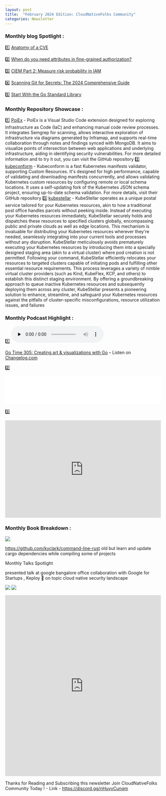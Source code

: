```yaml
---
layout: post
title:  "February 2024 Edition: CloudNativeFolks Community"
categories: Newsletter 
--- 
```


### Monthly blog Spotlight :

1️⃣ [Anatomy of a CVE](https://blog.sighup.io/author/simone-ragonesi)

2️⃣ [When do you need attributes in fine-grained authorization?](https://www.aserto.com/blog/attributes-authorization-when-to-use)

3️⃣ [CIEM Part 2: Measure risk probability in IAM](https://www.robertdemeyer.com/post/ciem-part-2-measure-risk-probability-in-iam)

4️⃣ [Scanning Git for Secrets: The 2024 Comprehensive Guide](https://trufflesecurity.com/blog/scanning-git-for-secrets-the-2024-comprehensive-guide)

5️⃣ [Start With the Go Standard Library](https://matthewsanabria.dev/posts/start-with-the-go-standard-library/)

### Monthly Repository Showcase :

1️⃣ [PoiEx](https://github.com/doyensec/PoiEx) - PoiEx is a Visual Studio Code extension designed for exploring Infrastructure as Code (IaC) and enhancing manual code review processes. It integrates Semgrep for scanning, allows interactive exploration of infrastructure via diagrams generated by Inframap, and supports real-time collaboration through notes and findings synced with MongoDB. It aims to visualize points of intersection between web applications and underlying infrastructure, aiding in identifying security vulnerabilities. For more detailed information and to try it out, you can visit the GitHub repository
2️⃣ [kubeconform](https://github.com/yannh/kubeconform) - Kubeconform is a fast Kubernetes manifests validator, supporting Custom Resources. It's designed for high performance, capable of validating and downloading manifests concurrently, and allows validating Kubernetes custom resources by configuring remote or local schema locations. It uses a self-updating fork of the Kubernetes JSON schema project, ensuring up-to-date schema validation. For more details, visit their GitHub repository
3️⃣ [kubestellar](https://github.com/kubestellar/kubestellar) - KubeStellar operates as a unique postal service tailored for your Kubernetes resources, akin to how a traditional post office handles parcels without peeking inside. Instead of executing your Kubernetes resources immediately, KubeStellar securely holds and dispatches these resources to specified clusters globally, encompassing public and private clouds as well as edge locations. This mechanism is invaluable for distributing your Kubernetes resources wherever they're needed, seamlessly integrating into your current tools and processes without any disruption.
KubeStellar meticulously avoids prematurely executing your Kubernetes resources by introducing them into a specially designed staging area (akin to a virtual cluster) where pod creation is not permitted. Following your command, KubeStellar efficiently relocates your resources to targeted clusters capable of initiating pods and fulfilling other essential resource requirements. This process leverages a variety of nimble virtual cluster providers (such as Kind, KubeFlex, KCP, and others) to establish this distinct staging environment.
By offering a groundbreaking approach to queue inactive Kubernetes resources and subsequently deploying them across any cluster, KubeStellar presents a pioneering solution to enhance, streamline, and safeguard your Kubernetes resources against the pitfalls of cluster-specific misconfigurations, resource utilization issues, and failures

### Monthly Podcast Highlight : 

1️⃣ 
<audio data-theme="night" data-src="https://changelog.com/gotime/305/embed" src="https://op3.dev/e/https://cdn.changelog.com/uploads/gotime/305/go-time-305.mp3" preload="none" class="changelog-episode" controls></audio><p><a href="https://changelog.com/gotime/305">Go Time 305: Creating art & visualizations with Go</a> – Listen on <a href="https://changelog.com/">Changelog.com</a></p><script async src="//cdn.changelog.com/embed.js"></script>

2️⃣ 
<iframe title="Libsyn Player" style="border: none" src="//html5-player.libsyn.com/embed/episode/id/30039818/height/90/theme/custom/thumbnail/yes/direction/forward/render-playlist/no/custom-color/000000/" height="90" width="100%" scrolling="no"  allowfullscreen webkitallowfullscreen mozallowfullscreen oallowfullscreen msallowfullscreen></iframe>

3️⃣ 
<iframe title="Open at Intel" allowtransparency="true" height="315" width="100%" style="border: none; min-width: min(100%, 430px);height:315px;" scrolling="no" data-name="pb-iframe-player" src="https://www.podbean.com/player-v2/?i=2rvjj-ede637-pbblog-playlist&share=1&download=1&fonts=Arial&skin=3267a3&font-color=ffffff&rtl=1&logo_link=podcast_page&btn-skin=1b1b1b&size=315" loading="lazy" allowfullscreen=""></iframe>


### Monthly Book Breakdown : 

![](https://substackcdn.com/image/fetch/w_1456,c_limit,f_webp,q_auto:good,fl_progressive:steep/https%3A%2F%2Fsubstack-post-media.s3.amazonaws.com%2Fpublic%2Fimages%2F6eaed048-ef9a-40d3-bd08-c38cd78f16ce.heic)

https://github.com/kyclark/command-line-rust old but learn and update cargo dependencies while compiling some of projects

Monthly Talks Spotlight

presented talk at google bangalore office collaboration with Google for Startups , Keploy 🐰 on topic cloud native security landscape

![](https://substackcdn.com/image/fetch/w_1456,c_limit,f_webp,q_auto:good,fl_progressive:steep/https%3A%2F%2Fsubstack-post-media.s3.amazonaws.com%2Fpublic%2Fimages%2Fb2666ab6-6618-448b-b76f-ad9e4c2d63e0_4000x3000.jpeg)
![](https://substackcdn.com/image/fetch/w_1456,c_limit,f_webp,q_auto:good,fl_progressive:steep/https%3A%2F%2Fsubstack-post-media.s3.amazonaws.com%2Fpublic%2Fimages%2F94c690c3-41d2-4546-a18e-0064ff8f383d_4000x3000.jpeg)

<iframe src="https://www.linkedin.com/embed/feed/update/urn:li:ugcPost:7172554354170773504" height="585" width="504" frameborder="0" allowfullscreen="" title="Embedded post"></iframe>

Thanks for Reading and Subscribing this newsletter Join CloudNativeFolks Community Today ! - Link - https://discord.gg/nHuyvCunqm








